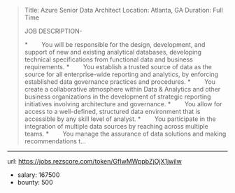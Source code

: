 >Title: Azure Senior Data Architect
>Location: Atlanta, GA
>Duration: Full Time
>
>JOB DESCRIPTION-
>
> *        You will be responsible for the design, development, and support of new and existing analytical databases, developing technical specifications from functional data and business requirements.
> *        You establish a trusted source of data as the source for all enterprise-wide reporting and analytics, by enforcing established data governance practices and procedures.
> *        You create a collaborative atmosphere within Data & Analytics and other business organizations in the development of strategic reporting initiatives involving architecture and governance.
> *        You allow for access to a well-defined, structured data environment that is accessible by any skill level of analyst.
> *        You participate in the integration of multiple data sources by reaching across multiple teams.
> *        You manage the assurance of data solutions and making recommendations t...
------
url: https://jobs.rezscore.com/token/GfIwMWppbZjOjX1jwjlw
- salary: 167500
- bounty: 500
